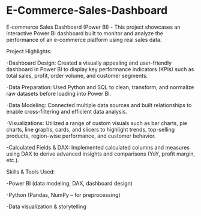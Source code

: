 # E-Commerce-Sales-Dashboard
E-commerce Sales Dashboard (Power BI) - This project showcases an interactive Power BI dashboard built to monitor and analyze the performance of an e-commerce platform using real sales data.

Project Highlights:

-Dashboard Design: Created a visually appealing and user-friendly dashboard in Power BI to display key performance indicators (KPIs) such as total sales, profit, order volume, and customer segments.

-Data Preparation: Used Python and SQL to clean, transform, and normalize raw datasets before loading into Power BI.

-Data Modeling: Connected multiple data sources and built relationships to enable cross-filtering and efficient data analysis.

-Visualizations: Utilized a range of custom visuals such as bar charts, pie charts, line graphs, cards, and slicers to highlight trends, top-selling products, region-wise performance, and customer behavior.

-Calculated Fields & DAX: Implemented calculated columns and measures using DAX to derive advanced insights and comparisons (YoY, profit margin, etc.).

Skills & Tools Used:

-Power BI (data modeling, DAX, dashboard design)

-Python (Pandas, NumPy – for preprocessing)

-Data visualization & storytelling
